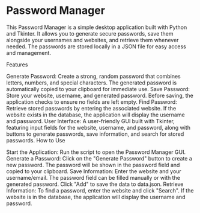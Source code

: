 # Password Manager

This Password Manager is a simple desktop application built with Python and Tkinter. It allows you to generate secure passwords, save them alongside your usernames and websites, and retrieve them whenever needed. The passwords are stored locally in a JSON file for easy access and management.

Features

Generate Password: Create a strong, random password that combines letters, numbers, and special characters. The generated password is automatically copied to your clipboard for immediate use.
Save Password: Store your website, username, and generated password. Before saving, the application checks to ensure no fields are left empty.
Find Password: Retrieve stored passwords by entering the associated website. If the website exists in the database, the application will display the username and password.
User Interface: A user-friendly GUI built with Tkinter, featuring input fields for the website, username, and password, along with buttons to generate passwords, save information, and search for stored passwords.
How to Use

Start the Application: Run the script to open the Password Manager GUI.
Generate a Password: Click on the "Generate Password" button to create a new password. The password will be shown in the password field and copied to your clipboard.
Save Information: Enter the website and your username/email. The password field can be filled manually or with the generated password. Click "Add" to save the data to data.json.
Retrieve Information: To find a password, enter the website and click "Search". If the website is in the database, the application will display the username and password.
